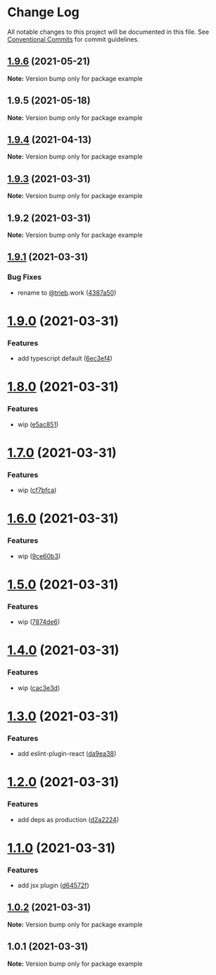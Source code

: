 # Change Log

All notable changes to this project will be documented in this file.
See [Conventional Commits](https://conventionalcommits.org) for commit guidelines.

## [1.9.6](https://github.com/trieb-work/config/compare/example@1.9.5...example@1.9.6) (2021-05-21)

**Note:** Version bump only for package example





## 1.9.5 (2021-05-18)

**Note:** Version bump only for package example





## [1.9.4](https://github.com/trieb-work/config/compare/example@1.9.3...example@1.9.4) (2021-04-13)

**Note:** Version bump only for package example





## [1.9.3](https://github.com/trieb-work/config/compare/example@1.9.2...example@1.9.3) (2021-03-31)

**Note:** Version bump only for package example





## 1.9.2 (2021-03-31)

**Note:** Version bump only for package example





## [1.9.1](https://github.com/trieb-work/config/compare/example@1.9.0...example@1.9.1) (2021-03-31)

### Bug Fixes

- rename to [@trieb](https://github.com/trieb).work ([4387a50](https://github.com/trieb-work/config/commit/4387a50ed9bb04531762f16a071d8bf5ae03adc7))

# [1.9.0](https://github.com/trieb-work/config/compare/example@1.8.0...example@1.9.0) (2021-03-31)

### Features

- add typescript default ([6ec3ef4](https://github.com/trieb-work/config/commit/6ec3ef4db5cfe398c1333c670f04510e514ebf37))

# [1.8.0](https://github.com/trieb-work/config/compare/example@1.7.0...example@1.8.0) (2021-03-31)

### Features

- wip ([e5ac851](https://github.com/trieb-work/config/commit/e5ac8518e4a906ea312d1363675d2566ec7c22fd))

# [1.7.0](https://github.com/trieb-work/config/compare/example@1.6.0...example@1.7.0) (2021-03-31)

### Features

- wip ([cf7bfca](https://github.com/trieb-work/config/commit/cf7bfcafd3813cd8bdd2ac14c7f5480a6936fcac))

# [1.6.0](https://github.com/trieb-work/config/compare/example@1.5.0...example@1.6.0) (2021-03-31)

### Features

- wip ([9ce60b3](https://github.com/trieb-work/config/commit/9ce60b3d6708272a64b696f4585718f23a4d785b))

# [1.5.0](https://github.com/trieb-work/config/compare/example@1.4.0...example@1.5.0) (2021-03-31)

### Features

- wip ([7874de6](https://github.com/trieb-work/config/commit/7874de6f911d24f7fcdd138c6fa401aacd3360b1))

# [1.4.0](https://github.com/trieb-work/config/compare/example@1.3.0...example@1.4.0) (2021-03-31)

### Features

- wip ([cac3e3d](https://github.com/trieb-work/config/commit/cac3e3d6b5516af4c3a06abbcb4080eef296ad58))

# [1.3.0](https://github.com/trieb-work/config/compare/example@1.2.0...example@1.3.0) (2021-03-31)

### Features

- add eslint-plugin-react ([da9ea38](https://github.com/trieb-work/config/commit/da9ea38a1a4bcf5488c80afd0cb9cdcdbf7a7570))

# [1.2.0](https://github.com/trieb-work/config/compare/example@1.1.0...example@1.2.0) (2021-03-31)

### Features

- add deps as production ([d2a2224](https://github.com/trieb-work/config/commit/d2a2224b4938b83bff1dd47473235d92a85ef558))

# [1.1.0](https://github.com/trieb-work/config/compare/example@1.0.2...example@1.1.0) (2021-03-31)

### Features

- add jsx plugin ([d64572f](https://github.com/trieb-work/config/commit/d64572f996d862718d0dfcbdde38fab2de1959a5))

## [1.0.2](https://github.com/trieb-work/config/compare/example@1.0.1...example@1.0.2) (2021-03-31)

**Note:** Version bump only for package example

## 1.0.1 (2021-03-31)

**Note:** Version bump only for package example
